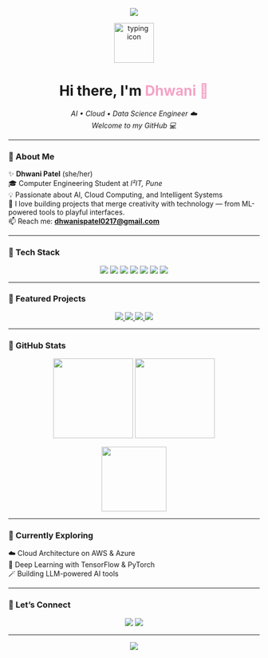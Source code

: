 <!-- 🌸 GITHUB PROFILE README FOR DHWANI 🌸 -->
<p align="center">
  <img src="https://capsule-render.vercel.app/api?type=waving&color=F4A3C5&height=120&section=header" />
</p>

<p align="center">
  <img src="https://www.svgrepo.com/show/457257/typing.svg" width="80" alt="typing icon"/>
</p>

<h1 align="center">Hi there, I'm <span style="color:#F4A3C5;">Dhwani 🌸</span></h1>

<p align="center">
  <em>AI • Cloud • Data Science Engineer ☁️</em><br>
  <em>Welcome to my GitHub 💻</em>
</p>

---

### 🌷 About Me  
✨ **Dhwani Patel** (she/her)  
🎓 Computer Engineering Student at *I²IT, Pune*  
💡 Passionate about AI, Cloud Computing, and Intelligent Systems  
🌈 I love building projects that merge creativity with technology — from ML-powered tools to playful interfaces.  
📫 Reach me: **dhwanispatel0217@gmail.com**

---

### 🦄 Tech Stack  
<p align="center">
  <img src="https://img.shields.io/badge/Python-F7A8B8?style=for-the-badge&logo=python&logoColor=white" />
  <img src="https://img.shields.io/badge/TensorFlow-E070A0?style=for-the-badge&logo=tensorflow&logoColor=white" />
  <img src="https://img.shields.io/badge/OpenCV-FFC0CB?style=for-the-badge&logo=opencv&logoColor=black" />
  <img src="https://img.shields.io/badge/AWS-F5B7B1?style=for-the-badge&logo=amazon-aws&logoColor=white" />
  <img src="https://img.shields.io/badge/JavaScript-DDA0DD?style=for-the-badge&logo=javascript&logoColor=black" />
  <img src="https://img.shields.io/badge/HTML-F9A1BC?style=for-the-badge&logo=html5&logoColor=white" />
  <img src="https://img.shields.io/badge/SQL-F5B7B1?style=for-the-badge&logo=mysql&logoColor=white" />
</p>

---

### 💫 Featured Projects  
<p align="center">
  <a href="https://github.com/dhwani172/AI-Ops-Companion">
    <img src="https://github-readme-stats.vercel.app/api/pin/?username=dhwani172&repo=AI-Ops-Companion&theme=rose_pine&border_color=F4A3C5" />
  </a>
  <a href="https://github.com/dhwani172/gesture-rock-paper-scissors">
    <img src="https://github-readme-stats.vercel.app/api/pin/?username=dhwani172&repo=gesture-rock-paper-scissors&theme=rose_pine&border_color=F4A3C5" />
  </a>
  <a href="https://github.com/dhwani172/virtual_keyboard">
    <img src="https://github-readme-stats.vercel.app/api/pin/?username=dhwani172&repo=virtual_keyboard&theme=rose_pine&border_color=F4A3C5" />
  </a>
  <a href="https://github.com/dhwani172/Sudoku-Solver">
    <img src="https://github-readme-stats.vercel.app/api/pin/?username=dhwani172&repo=Sudoku-Solver&theme=rose_pine&border_color=F4A3C5" />
  </a>
</p>

---

### 🌸 GitHub Stats
<p align="center">
  <img src="https://github-readme-stats.vercel.app/api?username=dhwani172&show_icons=true&theme=omni&title_color=F4A3C5&icon_color=FFC0CB&text_color=FFE5EC&bg_color=0d1117&hide_border=true" height="160" />
  <img src="https://github-readme-streak-stats.herokuapp.com/?user=dhwani172&theme=omni&ring=FFB6C1&fire=E070A0&currStreakLabel=FFC0CB&background=0d1117&hide_border=true" height="160" />
</p>

<p align="center">
  <img src="https://github-readme-stats.vercel.app/api/top-langs/?username=dhwani172&layout=compact&theme=omni&title_color=F4A3C5&bg_color=0d1117&hide_border=true" height="130" />
</p>

---

### 🌼 Currently Exploring  
☁️ Cloud Architecture on AWS & Azure  
🧠 Deep Learning with TensorFlow & PyTorch  
🪄 Building LLM-powered AI tools  

---

### 💌 Let’s Connect
<p align="center">
  <a href="mailto:dhwanispatel0217@gmail.com"><img src="https://img.shields.io/badge/Gmail-FFC0CB?style=for-the-badge&logo=gmail&logoColor=white" /></a>
  <a href="https://www.linkedin.com/in/dhwani-patel"><img src="https://img.shields.io/badge/LinkedIn-E070A0?style=for-the-badge&logo=linkedin&logoColor=white" /></a>
</p>

---

<p align="center">
  <img src="https://capsule-render.vercel.app/api?type=waving&color=F4A3C5&height=120&section=footer" />
</p>
